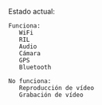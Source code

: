 Estado actual:
    
    Funciona:
       WiFi
       RIL
       Audio
       Cámara
       GPS
       Bluetooth

    No funciona:
       Reproducción de vídeo
       Grabación de vídeo
